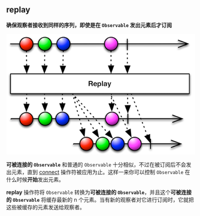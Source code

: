 ## replay

**确保观察者接收到同样的序列，即使是在 `Observable` 发出元素后才订阅**

![](/assets/WhichOperator/Operators/replay.png)

**可被连接的 `Observable`** 和普通的 `Observable` 十分相似，不过在被订阅后不会发出元素，直到 [connect] 操作符被应用为止。这样一来你可以控制 `Observable` 在什么时候**开始**发出元素。

**replay** 操作符将 `Observable` 转换为**可被连接的 `Observable`**，并且这个**可被连接的 `Observable`** 将缓存最新的 n 个元素。当有新的观察者对它进行订阅时，它就把这些被缓存的元素发送给观察者。

[connect]:connect.md

